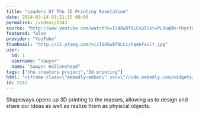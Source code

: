 ```yaml
---
title: "Leaders Of The 3D Printing Revolution"
date: 2014-03-14 01:21:15 00:00
permalink: /videos/2243
source: "http://www.youtube.com/watch?v=IS4Xw8f9LCc&list=PL6uqON-thyrYoP65o0JB5IbcrVrzx_kwN"
featured: false
provider: "YouTube"
thumbnail: "http://i1.ytimg.com/vi/IS4Xw8f9LCc/hqdefault.jpg"
user:
  id: 1
  username: "sawyer"
  name: "Sawyer Hollenshead"
tags: ["the creators project","3d printing"]
html: "<iframe class=\"embedly-embed\" src=\"//cdn.embedly.com/widgets/media.html?src=http%3A%2F%2Fwww.youtube.com%2Fembed%2Fvideoseries%3Fwmode%3Dtransparent%26list%3DPL6uqON-thyrYoP65o0JB5IbcrVrzx_kwN&url=http%3A%2F%2Fwww.youtube.com%2Fwatch%3Fv%3DIS4Xw8f9LCc%26list%3DPL6uqON-thyrYoP65o0JB5IbcrVrzx_kwN%26index%3D13&image=http%3A%2F%2Fi1.ytimg.com%2Fvi%2FIS4Xw8f9LCc%2Fhqdefault.jpg&key=daaebf4d9cdd46779200162d0ca86e20&type=text%2Fhtml&schema=youtube\" width=\"854\" height=\"480\" scrolling=\"no\" frameborder=\"0\" allowfullscreen></iframe>"
id: 2243
---
```


Shapeways opens up 3D printing to the masses, allowing us to design and share our ideas as well as realize them as physical objects.
